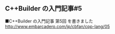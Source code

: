 ## C++Builder の入門記事#5


■C++Builder の入門記事 第5回 を書きました
    http://www.embarcadero.com/jp/cbfan/cpp-lang/05
